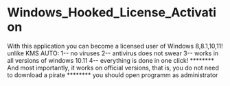 # Windows_Hooked_License_Activation
With this application you can become a licensed user of Windows 8,8.1,10,11! unlike KMS AUTO: 1-- no viruses 2-- antivirus does not swear 3-- works in all versions of windows 10.11 4-- everything is done in one click! ******** And most importantly, it works on official versions, that is, you do not need to download a pirate ********
you should open programm as administrator 
